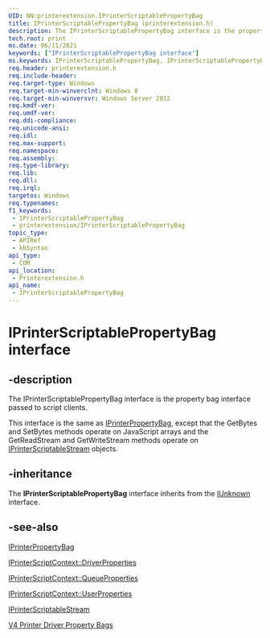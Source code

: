 ```yaml
---
UID: NN:printerextension.IPrinterScriptablePropertyBag
title: IPrinterScriptablePropertyBag (printerextension.h)
description: The IPrinterScriptablePropertyBag interface is the property bag interface passed to script clients.
tech.root: print
ms.date: 06/11/2021
keywords: ["IPrinterScriptablePropertyBag interface"]
ms.keywords: IPrinterScriptablePropertyBag, IPrinterScriptablePropertyBag interface [Print Devices], IPrinterScriptablePropertyBag interface [Print Devices],described, print.iprinterscriptablepropertybag, printerextension/IPrinterScriptablePropertyBag
req.header: printerextension.h
req.include-header: 
req.target-type: Windows
req.target-min-winverclnt: Windows 8
req.target-min-winversvr: Windows Server 2012
req.kmdf-ver: 
req.umdf-ver: 
req.ddi-compliance: 
req.unicode-ansi: 
req.idl: 
req.max-support: 
req.namespace: 
req.assembly: 
req.type-library: 
req.lib: 
req.dll: 
req.irql: 
targetos: Windows
req.typenames: 
f1_keywords:
 - IPrinterScriptablePropertyBag
 - printerextension/IPrinterScriptablePropertyBag
topic_type:
 - APIRef
 - kbSyntax
api_type:
 - COM
api_location:
 - Printerextension.h
api_name:
 - IPrinterScriptablePropertyBag
---
```


# IPrinterScriptablePropertyBag interface

## -description

The IPrinterScriptablePropertyBag interface is the property bag interface passed to script clients.

This interface is the same as [IPrinterPropertyBag](./nn-printerextension-iprinterpropertybag.md), except that the GetBytes and SetBytes methods operate on JavaScript arrays and the GetReadStream and GetWriteStream methods operate on [IPrinterScriptableStream](./nn-printerextension-iprinterscriptablestream.md) objects.

## -inheritance

The **IPrinterScriptablePropertyBag** interface inherits from the [IUnknown](/windows/win32/api/unknwn/nn-unknwn-iunknown) interface.

## -see-also

[IPrinterPropertyBag](./nn-printerextension-iprinterpropertybag.md)

[IPrinterScriptContext::DriverProperties](./nf-printerextension-iprinterscriptcontext-get_driverproperties.md)

[IPrinterScriptContext::QueueProperties](./nf-printerextension-iprinterscriptcontext-get_queueproperties.md)

[IPrinterScriptContext::UserProperties](./nf-printerextension-iprinterscriptcontext-get_userproperties.md)

[IPrinterScriptableStream](./nn-printerextension-iprinterscriptablestream.md)

[V4 Printer Driver Property Bags](/windows-hardware/drivers/print/v4-driver-property-bags)